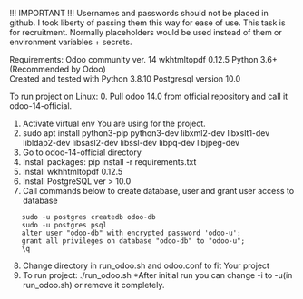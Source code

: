 !!!  IMPORTANT !!!
Usernames and passwords should not be placed in github. 
I took liberty of passing them this way for ease of use.
This task is for recruitment. Normally placeholders would be used instead of them or environment variables + secrets.


Requirements:
Odoo community ver. 14
wkhtmltopdf 0.12.5
Python 3.6+ (Recommended by Odoo)  
Created and tested with Python 3.8.10
Postgresql version 10.0


To run project on Linux:
0. Pull odoo 14.0 from official repository and call it odoo-14-official. 
1. Activate virtual env You are using for the project.
2. sudo apt install python3-pip python3-dev libxml2-dev libxslt1-dev libldap2-dev libsasl2-dev libssl-dev libpq-dev libjpeg-dev
3. Go to odoo-14-official directory 
4. Install packages: pip install -r requirements.txt
5. Install wkhhtmltopdf 0.12.5
6. Install PostgreSQL ver > 10.0
7. Call commands below to create database, user and grant user access to database
```sudo -u postgres createuser -s odoo-u P
   sudo -u postgres createdb odoo-db
   sudo -u postgres psql 
   alter user "odoo-db" with encrypted password 'odoo-u';
   grant all privileges on database "odoo-db" to "odoo-u";
   \q
```
8. Change directory in run_odoo.sh and odoo.conf to fit Your project
9. To run project: ./run_odoo.sh  *After initial run you can change -i to -u(in run_odoo.sh) or remove it completely.